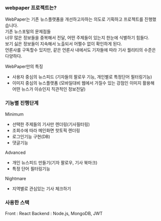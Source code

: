 ### webpaper 프로젝트는?

WebPaper는 기존 뉴스플랫폼을 개선하고자하는 의도로 기획하고 프로젝트를 진행했습니다.  
기존 뉴스포털의 문제점들  
너무 많은 정보들을 중복해서 전달, 어떤 주제들이 있는지 한눈에 식별하기 힘들다.  
보기 싫은 정보들이 지속해서 노출되서 어쩔수 없이 확인하게 된다.  
언론사를 구독할수 있지만, 같은 언론사 내에서도 기자들에 따라 기사 퀄리티의 수준은 다양하다.  

WebPaper만의 특징
- 사용자 중심의 뉴스피드
(기자들의 팔로우 기능, 개인별로 특정단어 필터링기능)
- 이미지 중심의 뉴스플랫폼
(모바일대비 웹에서 가질수 있는 강점인 이미지 활용해 어떤 뉴스가 이슈인지 직관적인 정보전달)

### 기능별 진행단계

Minimum
- 선택한 주제들의 기사만 렌더링(기사필터링)
- 조회수에 따라 메인화면 핫토픽 렌더링
- 로그인기능 구현(DB)
- 댓글기능

Advanced
- 개인 뉴스피드 만들기(기자 팔로우, 기사 북마크)
- 특정 단어 필터링기능

Nightmare
- 지역별로 관심있는 기사 체크하기

### 사용한 스택
Front : React
Backend : Node.js, MongoDB, JWT
